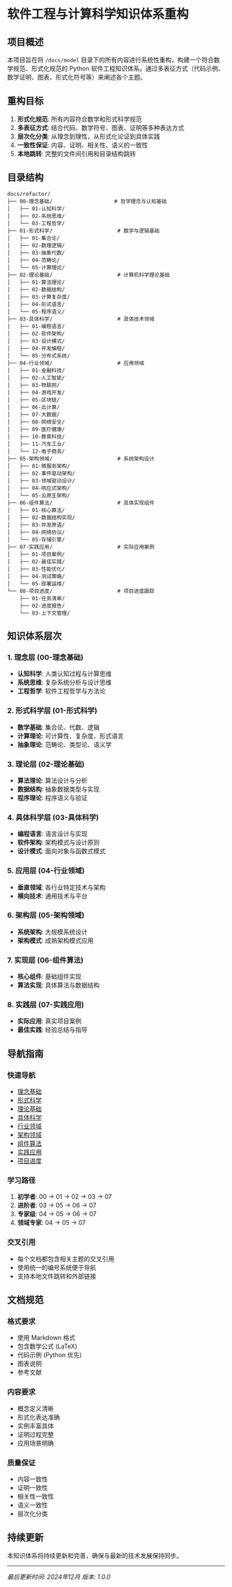# 软件工程与计算科学知识体系重构

## 项目概述

本项目旨在将 `/docs/model` 目录下的所有内容进行系统性重构，构建一个符合数学规范、形式化规范的 Python 软件工程知识体系。通过多表征方式（代码示例、数学证明、图表、形式化符号等）来阐述各个主题。

## 重构目标

1. **形式化规范**: 所有内容符合数学和形式科学规范
2. **多表征方式**: 结合代码、数学符号、图表、证明等多种表达方式
3. **层次化分类**: 从理念到理性，从形式化论证到具体实践
4. **一致性保证**: 内容、证明、相关性、语义的一致性
5. **本地跳转**: 完整的文件间引用和目录结构跳转

## 目录结构

```
docs/refactor/
├── 00-理念基础/                    # 哲学理念与认知基础
│   ├── 01-认知科学/
│   ├── 02-系统思维/
│   └── 03-工程哲学/
├── 01-形式科学/                     # 数学与逻辑基础
│   ├── 01-集合论/
│   ├── 02-数理逻辑/
│   ├── 03-抽象代数/
│   ├── 04-范畴论/
│   └── 05-计算理论/
├── 02-理论基础/                     # 计算机科学理论基础
│   ├── 01-算法理论/
│   ├── 02-数据结构/
│   ├── 03-计算复杂度/
│   ├── 04-形式语言/
│   └── 05-程序语义/
├── 03-具体科学/                     # 具体技术领域
│   ├── 01-编程语言/
│   ├── 02-软件架构/
│   ├── 03-设计模式/
│   ├── 04-并发编程/
│   └── 05-分布式系统/
├── 04-行业领域/                     # 应用领域
│   ├── 01-金融科技/
│   ├── 02-人工智能/
│   ├── 03-物联网/
│   ├── 04-游戏开发/
│   ├── 05-区块链/
│   ├── 06-云计算/
│   ├── 07-大数据/
│   ├── 08-网络安全/
│   ├── 09-医疗健康/
│   ├── 10-教育科技/
│   ├── 11-汽车工业/
│   └── 12-电子商务/
├── 05-架构领域/                     # 系统架构设计
│   ├── 01-微服务架构/
│   ├── 02-事件驱动架构/
│   ├── 03-领域驱动设计/
│   ├── 04-响应式架构/
│   └── 05-云原生架构/
├── 06-组件算法/                     # 具体实现组件
│   ├── 01-核心算法/
│   ├── 02-数据结构实现/
│   ├── 03-并发原语/
│   ├── 04-网络协议/
│   └── 05-存储引擎/
├── 07-实践应用/                     # 实际应用案例
│   ├── 01-项目案例/
│   ├── 02-最佳实践/
│   ├── 03-性能优化/
│   ├── 04-测试策略/
│   └── 05-部署运维/
└── 08-项目进度/                     # 项目进度跟踪
    ├── 01-任务清单/
    ├── 02-进度报告/
    └── 03-上下文管理/
```

## 知识体系层次

### 1. 理念层 (00-理念基础)

- **认知科学**: 人类认知过程与计算思维
- **系统思维**: 复杂系统分析与设计思维
- **工程哲学**: 软件工程哲学与方法论

### 2. 形式科学层 (01-形式科学)

- **数学基础**: 集合论、代数、逻辑
- **计算理论**: 可计算性、复杂度、形式语言
- **抽象理论**: 范畴论、类型论、语义学

### 3. 理论层 (02-理论基础)

- **算法理论**: 算法设计与分析
- **数据结构**: 抽象数据类型与实现
- **程序理论**: 程序语义与验证

### 4. 具体科学层 (03-具体科学)

- **编程语言**: 语言设计与实现
- **软件架构**: 架构模式与设计原则
- **设计模式**: 面向对象与函数式模式

### 5. 应用层 (04-行业领域)

- **垂直领域**: 各行业特定技术与架构
- **横向技术**: 通用技术与平台

### 6. 架构层 (05-架构领域)

- **系统架构**: 大规模系统设计
- **架构模式**: 成熟架构模式应用

### 7. 实现层 (06-组件算法)

- **核心组件**: 基础组件实现
- **算法实现**: 具体算法与数据结构

### 8. 实践层 (07-实践应用)

- **实际应用**: 真实项目案例
- **最佳实践**: 经验总结与指导

## 导航指南

### 快速导航

- [理念基础](./00-理念基础/README.md)
- [形式科学](./01-形式科学/README.md)
- [理论基础](./02-理论基础/README.md)
- [具体科学](./03-具体科学/README.md)
- [行业领域](./04-行业领域/README.md)
- [架构领域](./05-架构领域/README.md)
- [组件算法](./06-组件算法/README.md)
- [实践应用](./07-实践应用/README.md)
- [项目进度](./08-项目进度/README.md)

### 学习路径

1. **初学者**: 00 → 01 → 02 → 03 → 07
2. **进阶者**: 03 → 05 → 06 → 07
3. **专家级**: 04 → 05 → 06 → 07
4. **领域专家**: 04 → 05 → 07

### 交叉引用

- 每个文档都包含相关主题的交叉引用
- 使用统一的编号系统便于导航
- 支持本地文件跳转和外部链接

## 文档规范

### 格式要求

- 使用 Markdown 格式
- 包含数学公式 (LaTeX)
- 代码示例 (Python 优先)
- 图表说明
- 参考文献

### 内容要求

- 概念定义清晰
- 形式化表达准确
- 实例丰富具体
- 证明过程完整
- 应用场景明确

### 质量保证

- 内容一致性
- 证明一致性
- 相关性一致性
- 语义一致性
- 层次化分类

## 持续更新

本知识体系将持续更新和完善，确保与最新的技术发展保持同步。

---

*最后更新时间: 2024年12月*
*版本: 1.0.0*

